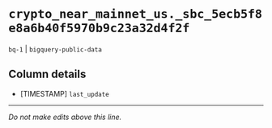 # `crypto_near_mainnet_us._sbc_5ecb5f8e8a6b40f5970b9c23a32d4f2f`
`bq-1` | `bigquery-public-data`

## Column details
* [TIMESTAMP] `last_update`

-------------------------------------------------------------------------------
*Do not make edits above this line.*
